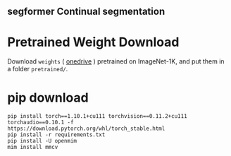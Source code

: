 ## segformer Continual segmentation 

# Pretrained Weight Download
Download `weights` 
(
[onedrive](https://connecthkuhk-my.sharepoint.com/:f:/g/personal/xieenze_connect_hku_hk/EvOn3l1WyM5JpnMQFSEO5b8B7vrHw9kDaJGII-3N9KNhrg?e=cpydzZ)
) 
pretrained on ImageNet-1K, and put them in a folder ```pretrained/```.

# pip download
```
pip install torch==1.10.1+cu111 torchvision==0.11.2+cu111 torchaudio==0.10.1 -f https://download.pytorch.org/whl/torch_stable.html
pip install -r requirements.txt
pip install -U openmim
mim install mmcv
```
